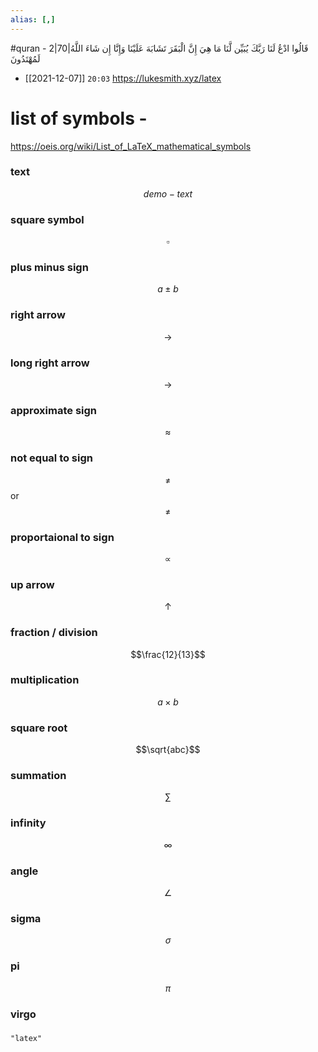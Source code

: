 ```yaml
---
alias: [,]
---
```

#quran - 2|70|قَالُوا ادْعُ لَنَا رَبَّكَ يُبَيِّن لَّنَا مَا هِيَ إِنَّ الْبَقَرَ تَشَابَهَ عَلَيْنَا وَإِنَّا إِن شَاءَ اللَّهُ لَمُهْتَدُونَ

- [[2021-12-07]] `20:03`
https://lukesmith.xyz/latex
# list of symbols -
https://oeis.org/wiki/List_of_LaTeX_mathematical_symbols
### text
$${demo-text} $$
### square symbol
$$\square$$
### plus minus sign
$$a\pm b$$
### right arrow
$$\rightarrow$$
### long right arrow
$$\longrightarrow$$
### approximate sign
$$\approx$$
### not equal to sign
$$\ne$$
or
$$\neq$$
### proportaional to sign
$$\propto$$
### up arrow
$$\uparrow$$
### fraction / division
$$\frac{12}{13}$$
### multiplication
$$a\times b$$
### square root
$$\sqrt{abc}$$
### summation
$$\sum$$
### infinity
$$\infty$$
### angle
$$\angle$$
### sigma
$$\sigma$$
### pi
$$\pi$$
### virgo
$$$$
### 
$$$$
### 
### 
### 
### 
### 
### 
### 
### 
### 
### 
### 
### 
### 
### 
```query
"latex"
```